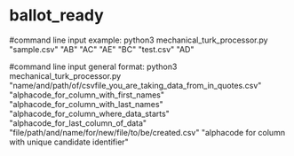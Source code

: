 # ballot_ready

#command line input example: python3 mechanical_turk_processor.py "sample.csv" "AB" "AC" "AE" "BC" "test.csv" "AD"

#command line input general format: python3 mechanical_turk_processor.py "name/and/path/of/csvfile_you_are_taking_data_from_in_quotes.csv" "alphacode_for_column_with_first_names" "alphacode_for_column_with_last_names" "alphacode_for_column_where_data_starts" "alphacode_for_last_column_of_data" "file/path/and/name/for/new/file/to/be/created.csv" "alphacode for column with unique candidate identifier"